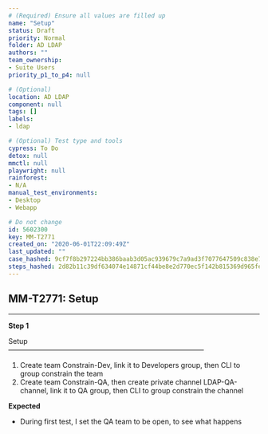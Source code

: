 ```yaml
---
# (Required) Ensure all values are filled up
name: "Setup"
status: Draft
priority: Normal
folder: AD LDAP
authors: ""
team_ownership: 
- Suite Users
priority_p1_to_p4: null

# (Optional)
location: AD LDAP
component: null
tags: []
labels: 
- ldap

# (Optional) Test type and tools
cypress: To Do
detox: null
mmctl: null
playwright: null
rainforest: 
- N/A
manual_test_environments: 
- Desktop
- Webapp

# Do not change
id: 5602300
key: MM-T2771
created_on: "2020-06-01T22:09:49Z"
last_updated: ""
case_hashed: 9cf7f8b297224bb386baab3d05ac939679c7a9ad3f7077647509c838e7cf552733d0208b666319c73a0119519993a21a
steps_hashed: 2d82b11c39df634074e14871cf44be8e2d770ec5f142b815369d965fe511558dc0870f41c225b08d7e8f5a2de1888322
---
```


<!-- (Auto-generated) Based on frontmatter's "key" and "name" -->

## MM-T2771: Setup

---

**Step 1**

Setup\
————————————————————————————

1. Create team Constrain-Dev, link it to Developers group, then CLI to group constrain the team
2. Create team Constrain-QA, then create private channel LDAP-QA-channel, link it to QA group, then CLI to group constrain the channel

**Expected**

- During first test, I set the QA team to be open, to see what happens
